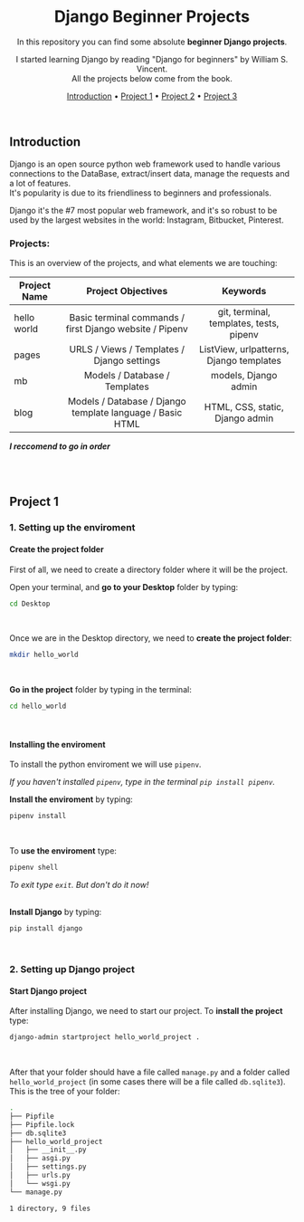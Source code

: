 <div align="center">

# Django Beginner Projects

In this repository you can find some absolute **beginner Django projects**.

I started learning Django by reading "Django for beginners" by William S. Vincent.<br />
All the projects below come from the book.

[Introduction](#introduction) •
[Project 1](#project-1) •
[Project 2](#project-2) •
[Project 3](#project-3)

</div>

<br />

## Introduction
Django is an open source python web framework used to handle various connections to the DataBase, extract/insert data, manage the requests and a lot of features.  
It's popularity is due to its friendliness to beginners and professionals.  

Django it's the #7 most popular web framework, and it's so robust to be used by the largest websites in the world: Instagram, Bitbucket, Pinterest.

### Projects:
This is an overview of the projects, and what elements we are touching:  

| Project Name  | Project Objectives  | Keywords|
| ------------- |:-------------:|:-----------:|
| hello world   | Basic terminal commands / first Django website / Pipenv | git, terminal, templates, tests, pipenv|
| pages         | URLS / Views / Templates / Django settings | ListView, urlpatterns, Django templates |
| mb            | Models / Database / Templates      |models, Django admin|
| blog          | Models / Database / Django template language / Basic HTML | HTML, CSS, static, Django admin |

**_I reccomend to go in order_**

<br />

<br />

## Project 1
### 1. Setting up the enviroment
#### Create the project folder
First of all, we need to create a directory folder where it will be the project.

Open your terminal, and **go to your Desktop** folder by typing:
```zsh
cd Desktop
```
<br />

Once we are in the Desktop directory, we need to **create the project folder**:
```zsh
mkdir hello_world
```
<br />

**Go in the project** folder by typing in the terminal:
```zsh
cd hello_world
```
<br />

#### Installing the enviroment
To install the python enviroment we will use `pipenv`.  

_If you haven't installed `pipenv`, type in the terminal `pip install pipenv`._

**Install the enviroment** by typing:
```zsh
pipenv install
```
<br />

To **use the enviroment** type:
```zsh
pipenv shell
```
_To exit type `exit`. But don't do it now!_  
<br />

**Install Django** by typing:
```zsh
pip install django
```
<br />

### 2. Setting up Django project
#### Start Django project
After installing Django, we need to start our project.
To **install the project** type:
```zsh
django-admin startproject hello_world_project .
```
<br />

After that your folder should have a file called `manage.py` and a folder called `hello_world_project` (in some cases there will be a file called `db.sqlite3`).
This is the tree of your folder:
```zsh
.
├── Pipfile
├── Pipfile.lock
├── db.sqlite3
├── hello_world_project
│   ├── __init__.py
│   ├── asgi.py
│   ├── settings.py
│   ├── urls.py
│   └── wsgi.py
└── manage.py

1 directory, 9 files
```
